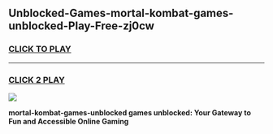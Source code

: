 
## Unblocked-Games-mortal-kombat-games-unblocked-Play-Free-zj0cw
<h3>
<a href="https://premium76.site?title=mortal-kombat-games-unblocked&ref=24M">CLICK TO PLAY</a></h3>
<hr>

<h3>
<a href="https://premium76.site?title=mortal-kombat-games-unblocked&ref=24M">CLICK 2 PLAY</a>
  
</h3>

<a href="https://premium76.site?title=mortal-kombat-games-unblocked&ref=24M"><img src="https://clearcache.store/games.png"></a>


**mortal-kombat-games-unblocked games unblocked: Your Gateway to Fun and Accessible Online Gaming**
